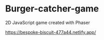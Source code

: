 # Burger-catcher-game
2D JavaScript game created with Phaser

<https://bespoke-biscuit-477a44.netlify.app/>
